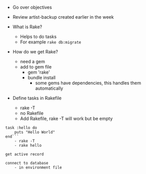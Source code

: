 - Go over objectives

- Review artist-backup created earlier in the week

- What is Rake?
	- Helps to do tasks
	- For example `rake db:migrate`

- How do we get Rake?
	- need a gem
	- add to gem file
		- gem 'rake'
		- bundle install
			- some gems have dependencies, this handles them automatically

- Define tasks in Rakefile
	- rake -T
	- no Rakefile
	- Add Rakefile, rake -T will work but be empty
```desc 'Print Hello World'
task :hello do 
	puts "Hello World"
end```
	- rake -T
	- rake hello

get active record

connect to database
	- in environment file
